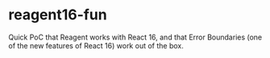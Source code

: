 # reagent16-fun

Quick PoC that Reagent works with React 16, and that Error Boundaries (one of the new features of React 16) work out of the box.

